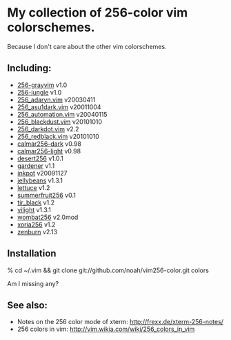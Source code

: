 # My collection of 256-color vim colorschemes.

Because I don't care about the other vim colorschemes.

## Including:

* [256-grayvim](http://www.vim.org/scripts/download_script.php?src_id=12849) v1.0
* [256-jungle](http://www.vim.org/scripts/script.php?script_id=2240&rating=helpful) v1.0
* [256_adaryn.vim](http://www.frexx.de/xterm-256-notes/themes/256_adaryn.vim) v20030411
* [256_asu1dark.vim](http://www.frexx.de/xterm-256-notes/themes/256_asu1dark.vim) v20011004
* [256_automation.vim](http://www.frexx.de/xterm-256-notes/themes/256_automation.vim) v20040115
* [256_blackdust.vim](http://www.frexx.de/xterm-256-notes/themes/256_blackdust.vim) v20101010
* [256_darkdot.vim](http://www.frexx.de/xterm-256-notes/themes/256_darkdot.vim) v2.2
* [256_redblack.vim](http://www.frexx.de/xterm-256-notes/themes/256_redblack.vim) v20101010
* [calmar256-dark](http://www.vim.org/scripts/download_script.php?src_id=7571) v0.98
* [calmar256-light](http://www.vim.org/scripts/download_script.php?src_id=7572) v0.98
* [desert256](http://www.vim.org/scripts/download_script.php?src_id=4055) v1.0.1
* [gardener](http://www.vim.org/scripts/download_script.php?src_id=4682) v1.1
* [inkpot](http://www.vim.org/scripts/download_script.php?src_id=11833) v20091127
* [jellybeans](http://www.vim.org/scripts/download_script.php?src_id=10690) v1.3.1
* [lettuce](http://www.vim.org/scripts/script.php?script_id=1975) v1.2
* [summerfruit256](http://www.vim.org/scripts/download_script.php?src_id=1015377) v0.1
* [tir_black](http://www.vim.org/scripts/script.php?script_id=2777) v1.2
* [vilight](http://www.vim.org/scripts/script.php?script_id=2776) v1.3.1
* [wombat256](http://www.vim.org/scripts/download_script.php?src_id=13400) v2.0mod
* [xoria256](http://www.vim.org/scripts/script.php?script_id=2140) v1.2
* [zenburn](http://www.vim.org/scripts/download_script.php?src_id=11576) v2.13

## Installation

% cd ~/.vim && git clone git://github.com/noah/vim256-color.git colors

Am I missing any?

## See also:

* Notes on the 256 color mode of xterm: http://frexx.de/xterm-256-notes/
* 256 colors in vim: http://vim.wikia.com/wiki/256_colors_in_vim
